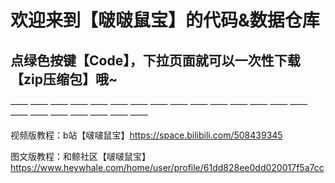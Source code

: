 # 欢迎来到【啵啵鼠宝】的代码&数据仓库

## 点绿色按键【Code】，下拉页面就可以一次性下载【zip压缩包】哦~

—— —— —— —— —— —— —— —— —— —— —— —— —— —— —— —— —— —— —— —— —— ——

视频版教程：b站【啵啵鼠宝】https://space.bilibili.com/508439345

图文版教程：和鲸社区【啵啵鼠宝】https://www.heywhale.com/home/user/profile/61dd828ee0dd020017f5a7cc

